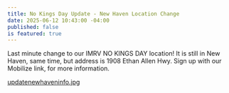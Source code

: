 ```yaml
---
title: No Kings Day Update - New Haven Location Change
date: 2025-06-12 10:43:00 -04:00
published: false
is featured: true
---
```


Last minute change to our IMRV NO KINGS DAY location! It is still in New Haven, same time, but address is 1908 Ethan Allen Hwy.  Sign up with our Mobilize link, for more information.

[updatenewhaveninfo.jpg](/uploads/updatenewhaveninfo.jpg)